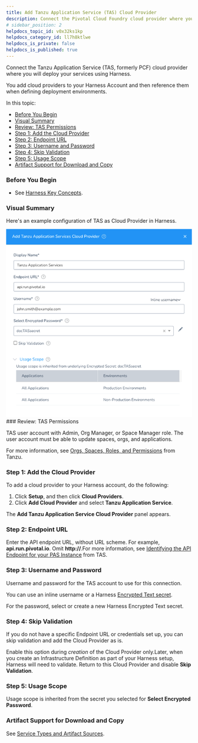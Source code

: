 ```yaml
---
title: Add Tanzu Application Service (TAS) Cloud Provider
description: Connect the Pivotal Cloud Foundry cloud provider where you will deploy your services using Harness.
# sidebar_position: 2
helpdocs_topic_id: v0x32ks1kp
helpdocs_category_id: ll7h8ktlwe
helpdocs_is_private: false
helpdocs_is_published: true
---
```


Connect the Tanzu Application Service (TAS, formerly PCF) cloud provider where you will deploy your services using Harness.

You add cloud providers to your Harness Account and then reference them when defining deployment environments.

In this topic:

* [Before You Begin](add-pivotal-cloud-foundry-cloud-provider.md#before-you-begin)
* [Visual Summary](add-pivotal-cloud-foundry-cloud-provider.md#visual-summary)
* [Review: TAS Permissions](add-pivotal-cloud-foundry-cloud-provider.md#review-tas-permissions)
* [Step 1: Add the Cloud Provider](add-pivotal-cloud-foundry-cloud-provider.md#step-1-add-the-cloud-provider)
* [Step 2: Endpoint URL](add-pivotal-cloud-foundry-cloud-provider.md#step-2-endpoint-url)
* [Step 3: Username and Password](add-pivotal-cloud-foundry-cloud-provider.md#step-3-username-and-password)
* [Step 4: Skip Validation](add-pivotal-cloud-foundry-cloud-provider.md#step-4-skip-validation)
* [Step 5: Usage Scope](add-pivotal-cloud-foundry-cloud-provider.md#step-5-usage-scope)
* [Artifact Support for Download and Copy](add-pivotal-cloud-foundry-cloud-provider.md#artifact-support-for-download-and-copy)

### Before You Begin

* See [Harness Key Concepts](https://docs.harness.io/article/4o7oqwih6h-harness-key-concepts).

### Visual Summary

Here's an example configuration of TAS as Cloud Provider in Harness.

![](./static/add-pivotal-cloud-foundry-cloud-provider-21.png)### Review: TAS Permissions

TAS user account with Admin, Org Manager, or Space Manager role. The user account must be able to update spaces, orgs, and applications.

For more information, see [Orgs, Spaces, Roles, and Permissions](https://docs.pivotal.io/pivotalcf/2-3/concepts/roles.html) from Tanzu.

### Step 1: Add the Cloud Provider

To add a cloud provider to your Harness account, do the following:

1. Click **Setup**, and then click **Cloud Providers**.
2. Click **Add Cloud Provider** and select **Tanzu Application Service**.

The **Add Tanzu Application Service Cloud Provider** panel appears.

### Step 2: Endpoint URL

Enter the API endpoint URL, without URL scheme. For example, **api.run.pivotal.io**. Omit **http://**.For more information, see [Identifying the API Endpoint for your PAS Instance](https://docs.pivotal.io/pivotalcf/2-3/opsguide/api-endpoint.html) from TAS.

### Step 3: Username and Password

Username and password for the TAS account to use for this connection.

You can use an inline username or a Harness [Encrypted Text secret](../../security/secrets-management/use-encrypted-text-secrets.md).

For the password, select or create a new Harness Encrypted Text secret.

### Step 4: Skip Validation

If you do not have a specific Endpoint URL or credentials set up, you can skip validation and add the Cloud Provider as is.

Enable this option during *creation* of the Cloud Provider only.Later, when you create an Infrastructure Definition as part of your Harness setup, Harness will need to validate. Return to this Cloud Provider and disable **Skip Validation**.

### Step 5: Usage Scope

Usage scope is inherited from the secret you selected for **Select Encrypted Password**.

### Artifact Support for Download and Copy

See [Service Types and Artifact Sources](../../../continuous-delivery/model-cd-pipeline/setup-services/service-types-and-artifact-sources.md).

